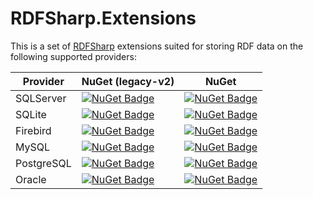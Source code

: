 # RDFSharp.Extensions

This is a set of <a href="https://github.com/mdesalvo/RDFSharp">RDFSharp</a> extensions suited for storing RDF data on the following supported providers: 


|Provider|NuGet (legacy-v2)|NuGet|
|---|---|---|
|SQLServer|[![NuGet Badge](https://buildstats.info/nuget/RDFSharp.RDFSQLServerStore)](https://www.nuget.org/packages/RDFSharp.RDFSQLServerStore)|[![NuGet Badge](https://buildstats.info/nuget/RDFSharp.Extensions.SQLServer?includePreReleases=true)](https://www.nuget.org/packages/RDFSharp.Extensions.SQLServer)|
|SQLite|[![NuGet Badge](https://buildstats.info/nuget/RDFSharp.RDFSQLiteStore)](https://www.nuget.org/packages/RDFSharp.RDFSQLiteStore)|[![NuGet Badge](https://buildstats.info/nuget/RDFSharp.Extensions.SQLite)](https://www.nuget.org/packages/RDFSharp.Extensions.SQLite)|
|Firebird|[![NuGet Badge](https://buildstats.info/nuget/RDFSharp.RDFFirebirdStore)](https://www.nuget.org/packages/RDFSharp.RDFFirebirdStore)|[![NuGet Badge](https://buildstats.info/nuget/RDFSharp.Extensions.Firebird)](https://www.nuget.org/packages/RDFSharp.Extensions.Firebird)|
|MySQL|[![NuGet Badge](https://buildstats.info/nuget/RDFSharp.RDFMySQLStore)](https://www.nuget.org/packages/RDFSharp.RDFMySQLStore)|[![NuGet Badge](https://buildstats.info/nuget/RDFSharp.Extensions.MySQL?includePreReleases=true)](https://www.nuget.org/packages/RDFSharp.Extensions.MySQL)|
|PostgreSQL|[![NuGet Badge](https://buildstats.info/nuget/RDFSharp.RDFPostgreSQLStore)](https://www.nuget.org/packages/RDFSharp.RDFPostgreSQLStore)|[![NuGet Badge](https://buildstats.info/nuget/RDFSharp.Extensions.PostgreSQL?includePreReleases=true)](https://www.nuget.org/packages/RDFSharp.Extensions.PostgreSQL)|
|Oracle|[![NuGet Badge](https://buildstats.info/nuget/RDFSharp.RDFOracleStore)](https://www.nuget.org/packages/RDFSharp.RDFOracleStore)|[![NuGet Badge](https://buildstats.info/nuget/RDFSharp.Extensions.Oracle?includePreReleases=true)](https://www.nuget.org/packages/RDFSharp.Extensions.Oracle)|
